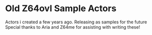 # Old Z64ovl Sample Actors
Actors i created a few years ago. Releasing as samples for the future
Special thanks to Aria and Z64me for assisting with writing these!

